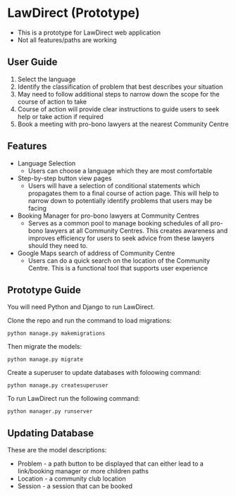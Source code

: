 # LawDirect (Prototype) #

- This is a prototype for LawDirect web application
- Not all features/paths are working

## User Guide ##
1. Select the language
2. Identify the classification of problem that best describes your situation
3. May need to follow additional steps to narrow down the scope for the course of action to take
4. Course of action will provide clear instructions to guide users to seek help or take action if  required
5. Book a meeting with pro-bono lawyers at the nearest Community Centre

## Features ##
- Language Selection
  - Users can choose a language which they are most comfortable
- Step-by-step button view pages
  - Users will have a selection of conditional statements which propagates them to a final course of action page. This will help to narrow down to potentially identify problems that users may be facing
- Booking Manager for pro-bono lawyers at Community Centres
  - Serves as a common pool to manage booking schedules of all pro-bono lawyers at all Community Centres. This creates awareness and improves efficiency for users to seek advice from these lawyers should they need to.
- Google Maps search of address of Community Centre
  - Users can do a quick search on the location of the Community Centre. This is a functional tool that supports user experience

## Prototype Guide ##
You will need Python and Django to run LawDirect.

Clone the repo and run the command to load migrations:

`python manage.py makemigrations`

Then migrate the models:

`python manage.py migrate`

Create a superuser to update databases with foloowing command:

`python manage.py createsuperuser`

To run LawDirect run the following command:

`python manager.py runserver`

## Updating Database ##
These are the model descriptions:
- Problem - a path button to be displayed that can either lead to a link/booking manager or more children paths
- Location - a community club location
- Session - a session that can be booked
